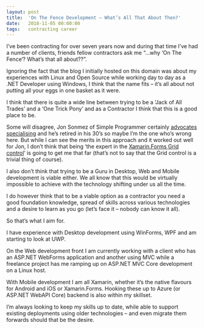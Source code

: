 ```yaml
---
layout: post
title:  'On The Fence Development – What’s All That About Then?'
date:   2018-11-05 00:00:00
tags:   contracting career
---
```

I’ve been contracting for over seven years now and during that time I’ve had  a number of clients, friends fellow contractors ask me “…why ‘On The Fence‘? What’s that all about??”.

Ignoring the fact that the blog I initially hosted on this domain was about my experiences with Linux and Open Source while working day to day as a .NET Developer using Windows, I think that the name fits – it’s all about not putting all your eggs in one basket as it were.

I think that there is quite a wide line between trying to be a ‘Jack of All Trades’ and a ‘One Trick Pony’ and as a Contractor I think that this is a good place to be.
<!--more-->
Some will disagree, Jon Sonmez of Simple Programmer certainly <a href='https://www.youtube.com/watch?v=Xeg-4RrSUk4' target='_blank'>advocates specialising</a> and he’s retired in his 30’s so maybe I’m the one who’s wrong here. But while I can see the merits in this approach and it worked out well for Jon, I don’t think that being ‘the expert in the <a href='https://docs.microsoft.com/en-us/xamarin/xamarin-forms/user-interface/layouts/grid' target='_blank'>Xamarin.Forms Grid control</a>‘ is going to get me that far (that’s not to say that the Grid control is a trivial thing of course).

I also don’t think that trying to be a Guru in Desktop, Web and Mobile development  is viable either. We all know that this would be virtually impossible to achieve with the technology shifting under us all the time.

I do however think that to be a viable option as a contractor you need a good foundation knowledge, spread of skills across various technologies and a desire to learn as you go (let’s face it – nobody can know it all).

So that’s what I aim for.

I have experience with Desktop development using WinForms, WPF and am starting to look at UWP.

On the Web development front I am currently working with a client who has an ASP.NET WebForms application and another using MVC while a freelance project has me ramping up on ASP.NET MVC Core development on a Linux host.

With Mobile development I am all Xamarin, whether it’s the native flavours for Android and iOS or Xamarin.Forms. Hooking these up to Azure (or ASP.NET WebAPI Core) backend is also within my skillset.

I’m always looking to keep my skills up to date, while able to support existing deployments using older technologies – and even migrate them forwards should that be the desire.